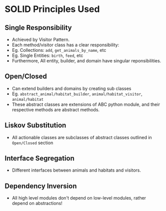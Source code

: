 # SOLID Principles Used

## Single Responsibility
- Achieved by Visitor Pattern.
- Each method/visitor class has a clear responsibility:
- Eg. Collections: `add`, `get_animals_by_name`, etc
- Eg. Single Entities: `birth`, `feed`, etc
- Furthermore, All entity, builder, and domain have singular reponsibilities.

## Open/Closed
- Can extend builders and domains by creating sub classes
- Eg. `abstract_animal/habitat_builder`, `animal/habitat_visitor`, `animal/habitat`
- These abstract classes are extensions of ABC python module, and their respective methods are abstract methods.

## Liskov Substitution
- All actionable classes are subclasses of abstract classes outlined in `Open/Closed` section

## Interface Segregation
- Different interfaces between animals and habitats and visitors.

## Dependency Inversion
- All high level modules don't depend on low-level modules, rather depend on abstractions!
